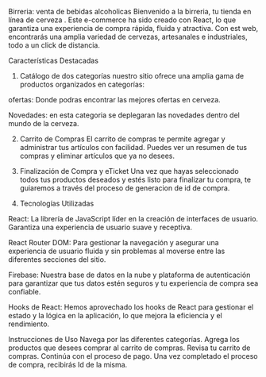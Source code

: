 Birreria: venta de bebidas alcoholicas
Bienvenido a la birreria, tu tienda en línea de cerveza . Este e-commerce ha sido creado con React, lo que garantiza una experiencia de compra rápida, fluida y atractiva. Con est web, encontrarás una amplia variedad de cervezas, artesanales e industriales, todo a un click de distancia.

Características Destacadas
1. Catálogo de dos categorías 
nuestro sitio ofrece una amplia gama de productos organizados en categorías:

ofertas: Donde podras encontrar las mejores ofertas en cerveza.

Novedades: en esta categoria se deplegaran las novedades dentro del mundo de la cerveza.

2. Carrito de Compras
El carrito de compras te permite agregar y administrar tus artículos con facilidad. Puedes ver un resumen de tus compras y eliminar artículos que ya no desees. 

3. Finalización de Compra y eTicket
Una vez que hayas seleccionado todos tus productos deseados y estés listo para finalizar tu compra, te guiaremos a través del proceso de generacion de id de compra.

4. Tecnologías Utilizadas

React: La librería de JavaScript líder en la creación de interfaces de usuario. Garantiza una experiencia de usuario suave y receptiva.

React Router DOM: Para gestionar la navegación y asegurar una experiencia de usuario fluida y sin problemas al moverse entre las diferentes secciones del sitio.

Firebase: Nuestra base de datos en la nube y plataforma de autenticación para garantizar que tus datos estén seguros y tu experiencia de compra sea confiable.

Hooks de React: Hemos aprovechado los hooks de React para gestionar el estado y la lógica en la aplicación, lo que mejora la eficiencia y el rendimiento.

Instrucciones de Uso
Navega por las diferentes categorías.
Agrega los productos que desees comprar al carrito de compras.
Revisa tu carrito de compras.
Continúa con el proceso de pago.
Una vez completado el proceso de compra, recibirás Id de la misma.